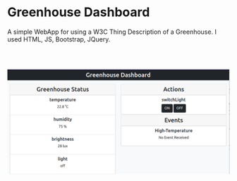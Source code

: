 # Greenhouse Dashboard
A simple WebApp for using a W3C Thing Description of a Greenhouse.
I used HTML, JS, Bootstrap, JQuery.
<pre> 

</pre>
![alt text](https://raw.githubusercontent.com/aleshark87/greenhouse-dashboard/main/Screenshot/Dashboard.png)
